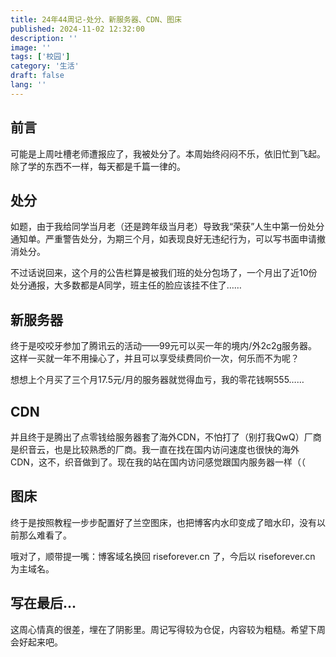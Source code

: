 ```yaml
---
title: 24年44周记-处分、新服务器、CDN、图床
published: 2024-11-02 12:32:00
description: ''
image: ''
tags: ['校园']
category: '生活'
draft: false 
lang: ''
---
```


## 前言

可能是上周吐槽老师遭报应了，我被处分了。本周始终闷闷不乐，依旧忙到飞起。除了学的东西不一样，每天都是千篇一律的。

## 处分

如题，由于我给同学当月老（还是跨年级当月老）导致我“荣获”人生中第一份处分通知单。严重警告处分，为期三个月，如表现良好无违纪行为，可以写书面申请撤消处分。

不过话说回来，这个月的公告栏算是被我们班的处分包场了，一个月出了近10份处分通报，大多数都是A同学，班主任的脸应该挂不住了……

## 新服务器

终于是咬咬牙参加了腾讯云的活动——99元可以买一年的境内/外2c2g服务器。这样一买就一年不用操心了，并且可以享受续费同价一次，何乐而不为呢？

想想上个月买了三个月17.5元/月的服务器就觉得血亏，我的零花钱啊555……

## CDN

并且终于是腾出了点零钱给服务器套了海外CDN，不怕打了（别打我QwQ）厂商是织音云，也是比较熟悉的厂商。我一直在找在国内访问速度也很快的海外CDN，这不，织音做到了。现在我的站在国内访问感觉跟国内服务器一样（（

## 图床

终于是按照教程一步步配置好了兰空图床，也把博客内水印变成了暗水印，没有以前那么难看了。

哦对了，顺带提一嘴：博客域名换回 riseforever.cn 了，今后以 riseforever.cn 为主域名。

## 写在最后...

这周心情真的很差，埋在了阴影里。周记写得较为仓促，内容较为粗糙。希望下周会好起来吧。
